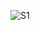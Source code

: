 ![S1](https://user-images.githubusercontent.com/61629843/147364763-c5710c98-97bf-4bff-a302-abd0d1b264be.PNG)

